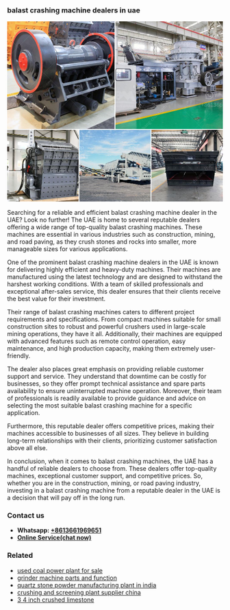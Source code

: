 <h3>balast crashing machine dealers in uae</h3><img src='1708499186.jpg' alt=''><p>Searching for a reliable and efficient balast crashing machine dealer in the UAE? Look no further! The UAE is home to several reputable dealers offering a wide range of top-quality balast crashing machines. These machines are essential in various industries such as construction, mining, and road paving, as they crush stones and rocks into smaller, more manageable sizes for various applications.</p><p>One of the prominent balast crashing machine dealers in the UAE is known for delivering highly efficient and heavy-duty machines. Their machines are manufactured using the latest technology and are designed to withstand the harshest working conditions. With a team of skilled professionals and exceptional after-sales service, this dealer ensures that their clients receive the best value for their investment.</p><p>Their range of balast crashing machines caters to different project requirements and specifications. From compact machines suitable for small construction sites to robust and powerful crushers used in large-scale mining operations, they have it all. Additionally, their machines are equipped with advanced features such as remote control operation, easy maintenance, and high production capacity, making them extremely user-friendly.</p><p>The dealer also places great emphasis on providing reliable customer support and service. They understand that downtime can be costly for businesses, so they offer prompt technical assistance and spare parts availability to ensure uninterrupted machine operation. Moreover, their team of professionals is readily available to provide guidance and advice on selecting the most suitable balast crashing machine for a specific application.</p><p>Furthermore, this reputable dealer offers competitive prices, making their machines accessible to businesses of all sizes. They believe in building long-term relationships with their clients, prioritizing customer satisfaction above all else.</p><p>In conclusion, when it comes to balast crashing machines, the UAE has a handful of reliable dealers to choose from. These dealers offer top-quality machines, exceptional customer support, and competitive prices. So, whether you are in the construction, mining, or road paving industry, investing in a balast crashing machine from a reputable dealer in the UAE is a decision that will pay off in the long run.</p><h3>Contact us</h3><ul><li><strong>Whatsapp:&nbsp;<a href="https://wa.me/8613661969651">+8613661969651</a></strong></li><li><a href="https://swt.shibang-china.com/?git&amp;zhl&amp;balast crashing machine dealers in uae"><strong>Online Service(chat now)</strong></a></li></ul><h3>Related</h3><ul><li><a href='used coal power plant for sale.md'>used coal power plant for sale</a></li><li><a href='grinder machine parts and function.md'>grinder machine parts and function</a></li><li><a href='quartz stone powder manufacturing plant in india.md'>quartz stone powder manufacturing plant in india</a></li><li><a href='crushing and screening plant supplier china.md'>crushing and screening plant supplier china</a></li><li><a href='3 4 inch crushed limestone.md'>3 4 inch crushed limestone</a></li></ul>